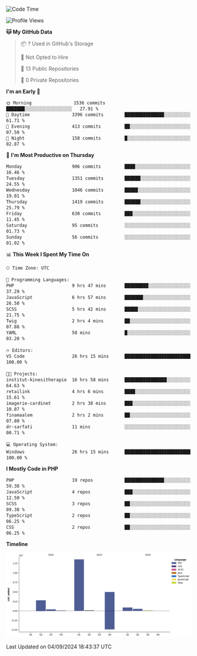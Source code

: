 <!--START_SECTION:waka-->
![Code Time](http://img.shields.io/badge/Code%20Time-1%2C870%20hrs%2033%20mins-blue)

![Profile Views](http://img.shields.io/badge/Profile%20Views-0-blue)

**🐱 My GitHub Data** 

> 📦 ? Used in GitHub's Storage 
 > 
> 🚫 Not Opted to Hire
 > 
> 📜 13 Public Repositories 
 > 
> 🔑 0 Private Repositories 
 > 
**I'm an Early 🐤** 

```text
🌞 Morning                1536 commits        ███████░░░░░░░░░░░░░░░░░░   27.91 % 
🌆 Daytime                3396 commits        ███████████████░░░░░░░░░░   61.71 % 
🌃 Evening                413 commits         ██░░░░░░░░░░░░░░░░░░░░░░░   07.50 % 
🌙 Night                  158 commits         █░░░░░░░░░░░░░░░░░░░░░░░░   02.87 % 
```
📅 **I'm Most Productive on Thursday** 

```text
Monday                   906 commits         ████░░░░░░░░░░░░░░░░░░░░░   16.46 % 
Tuesday                  1351 commits        ██████░░░░░░░░░░░░░░░░░░░   24.55 % 
Wednesday                1046 commits        █████░░░░░░░░░░░░░░░░░░░░   19.01 % 
Thursday                 1419 commits        ██████░░░░░░░░░░░░░░░░░░░   25.79 % 
Friday                   630 commits         ███░░░░░░░░░░░░░░░░░░░░░░   11.45 % 
Saturday                 95 commits          ░░░░░░░░░░░░░░░░░░░░░░░░░   01.73 % 
Sunday                   56 commits          ░░░░░░░░░░░░░░░░░░░░░░░░░   01.02 % 
```


📊 **This Week I Spent My Time On** 

```text
🕑︎ Time Zone: UTC

💬 Programming Languages: 
PHP                      9 hrs 47 mins       █████████░░░░░░░░░░░░░░░░   37.29 % 
JavaScript               6 hrs 57 mins       ███████░░░░░░░░░░░░░░░░░░   26.50 % 
SCSS                     5 hrs 42 mins       █████░░░░░░░░░░░░░░░░░░░░   21.75 % 
Twig                     2 hrs 4 mins        ██░░░░░░░░░░░░░░░░░░░░░░░   07.88 % 
YAML                     50 mins             █░░░░░░░░░░░░░░░░░░░░░░░░   03.20 % 

🔥 Editors: 
VS Code                  26 hrs 15 mins      █████████████████████████   100.00 % 

🐱‍💻 Projects: 
institut-kinesitherapie  16 hrs 58 mins      ████████████████░░░░░░░░░   64.63 % 
retailink                4 hrs 6 mins        ████░░░░░░░░░░░░░░░░░░░░░   15.61 % 
imagerie-cardinet        2 hrs 38 mins       ███░░░░░░░░░░░░░░░░░░░░░░   10.07 % 
finamaalem               2 hrs 2 mins        ██░░░░░░░░░░░░░░░░░░░░░░░   07.80 % 
dr-sarfati               11 mins             ░░░░░░░░░░░░░░░░░░░░░░░░░   00.71 % 

💻 Operating System: 
Windows                  26 hrs 15 mins      █████████████████████████   100.00 % 
```

**I Mostly Code in PHP** 

```text
PHP                      19 repos            ███████████████░░░░░░░░░░   59.38 % 
JavaScript               4 repos             ███░░░░░░░░░░░░░░░░░░░░░░   12.50 % 
SCSS                     3 repos             ██░░░░░░░░░░░░░░░░░░░░░░░   09.38 % 
TypeScript               2 repos             ██░░░░░░░░░░░░░░░░░░░░░░░   06.25 % 
CSS                      2 repos             ██░░░░░░░░░░░░░░░░░░░░░░░   06.25 % 
```



**Timeline**

![Lines of Code chart](https://raw.githubusercontent.com/tahar-elgunaoui/tahar-elgunaoui/main/assets/bar_graph.png)


 Last Updated on 04/09/2024 18:43:37 UTC
<!--END_SECTION:waka-->
